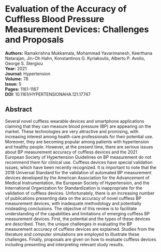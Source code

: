 # Evaluation of the Accuracy of Cuffless Blood Pressure Measurement Devices: Challenges and Proposals

**Authors:** Ramakrishna Mukkamala, Mohammad Yavarimanesh, Keerthana Natarajan, Jin-Oh Hahn, Konstantinos G. Kyriakoulis, Alberto P. Avolio, George S. Stergiou  
**Year:** 2021  
**Journal:** Hypertension  
**Volume:** 78  
**Issue:** 5  
**Pages:** 1161-1167  
**DOI:** 10.1161/HYPERTENSIONAHA.121.17747  

## Abstract
Several novel cuffless wearable devices and smartphone applications claiming that they can measure blood pressure (BP) are appearing on the market. These technologies are very attractive and promising, with increasing interest among health care professionals for their potential use. Moreover, they are becoming popular among patients with hypertension and healthy people. However, at the present time, there are serious issues about BP measurement accuracy of cuffless devices and the 2021 European Society of Hypertension Guidelines on BP measurement do not recommend them for clinical use. Cuffless devices have special validation issues, which have been recently recognized. It is important to note that the 2018 Universal Standard for the validation of automated BP measurement devices developed by the American Association for the Advancement of Medical Instrumentation, the European Society of Hypertension, and the International Organization for Standardization is inappropriate for the validation of cuffless devices. Unfortunately, there is an increasing number of publications presenting data on the accuracy of novel cuffless BP measurement devices, with inadequate methodology and potentially misleading conclusions. The objective of this review is to facilitate understanding of the capabilities and limitations of emerging cuffless BP measurement devices. First, the potential and the types of these devices are described. Then, the unique challenges in evaluating the BP measurement accuracy of cuffless devices are explained. Studies from the literature and computer simulations are employed to illustrate these challenges. Finally, proposals are given on how to evaluate cuffless devices including presenting and interpreting relevant study results.


